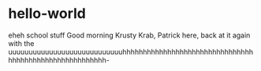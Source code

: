 # hello-world
eheh school stuff
Good morning Krusty Krab, Patrick here, back at it again with the uuuuuuuuuuuuuuuuuuuuuuuuuuuuhhhhhhhhhhhhhhhhhhhhhhhhhhhhhhhhhhhhhhhhhhhhhhhhhhhhhhhh-
